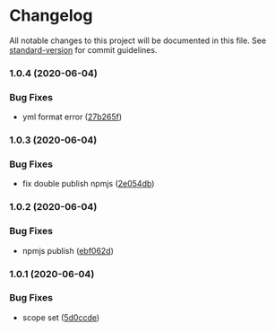 # Changelog

All notable changes to this project will be documented in this file. See [standard-version](https://github.com/conventional-changelog/standard-version) for commit guidelines.

### 1.0.4 (2020-06-04)


### Bug Fixes

* yml format error ([27b265f](https://github.com/pawgame/npm-library-test/commit/27b265ffc5184a2df2651a4641d63a4631b145da))

### 1.0.3 (2020-06-04)


### Bug Fixes

* fix double publish npmjs ([2e054db](https://github.com/pawgame/npm-library-test/commit/2e054dba6462d973ad04b71a158f47f273469f45))

### 1.0.2 (2020-06-04)


### Bug Fixes

* npmjs publish ([ebf062d](https://github.com/pawgame/npm-library-test/commit/ebf062d0614b46cb9b68de5fc81dcd6279d23cac))

### 1.0.1 (2020-06-04)


### Bug Fixes

* scope set ([5d0ccde](https://github.com/pawgame/npm-library-test/commit/5d0ccdee76f0795863b9f55a6a1a03273cb0d558))

